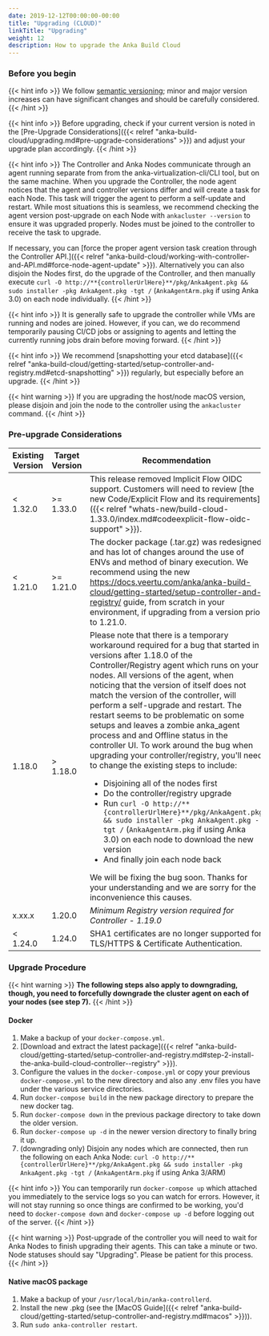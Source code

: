 ```yaml
---
date: 2019-12-12T00:00:00-00:00
title: "Upgrading (CLOUD)"
linkTitle: "Upgrading"
weight: 12
description: How to upgrade the Anka Build Cloud
---
```


### Before you begin

{{< hint info >}}
We follow [semantic versioning](https://semver.org/); minor and major version increases can have significant changes and should be carefully considered.
{{< /hint >}}

{{< hint info >}}
Before upgrading, check if your current version is noted in the [Pre-Upgrade Considerations]({{< relref "anka-build-cloud/upgrading.md#pre-upgrade-considerations" >}}) and adjust your upgrade plan accordingly.
{{< /hint >}}

{{< hint info >}}
The Controller and Anka Nodes communicate through an agent running separate from from the anka-virtualization-cli/CLI tool, but on the same machine. When you upgrade the Controller, the node agent notices that the agent and controller versions differ and will create a task for each Node. This task will trigger the agent to perform a self-update and restart. While most situations this is seamless, we recommend checking the agent version post-upgrade on each Node with `ankacluster --version` to ensure it was upgraded properly. Nodes must be joined to the controller to receive the task to upgrade.

If necessary, you can [force the proper agent version task creation through the Controller API.]({{< relref "anka-build-cloud/working-with-controller-and-API.md#force-node-agent-update" >}}). Alternatively you can also disjoin the Nodes first, do the upgrade of the Controller, and then manually execute `curl -O http://**{controllerUrlHere}**/pkg/AnkaAgent.pkg && sudo installer -pkg AnkaAgent.pkg -tgt /` (`AnkaAgentArm.pkg` if using Anka 3.0) on each node individually.
{{< /hint >}}

{{< hint info >}}
It is generally safe to upgrade the controller while VMs are running and nodes are joined. However, if you can, we do recommend temporarily pausing CI/CD jobs or assigning to agents and letting the currently running jobs drain before moving forward.
{{< /hint >}}

{{< hint info >}}
We recommend [snapshotting your etcd database]({{< relref "anka-build-cloud/getting-started/setup-controller-and-registry.md#etcd-snapshotting" >}}) regularly, but especially before an upgrade.
{{< /hint >}}

{{< hint warning >}}
If you are upgrading the host/node macOS version, please disjoin and join the node to the controller using the `ankacluster` command.
{{< /hint >}}

### Pre-upgrade Considerations

| Existing Version | Target Version | Recommendation |
| --- | --- | --- |
| < 1.32.0 | >= 1.33.0 | This release removed Implicit Flow OIDC support. Customers will need to review [the new Code/Explicit Flow and its requirements]({{< relref "whats-new/build-cloud-1.33.0/index.md#codeexplicit-flow-oidc-support" >}}). |
| < 1.21.0 | >= 1.21.0 | The docker package (.tar.gz) was redesigned and has lot of changes around the use of ENVs and method of binary execution. We recommend using the new https://docs.veertu.com/anka/anka-build-cloud/getting-started/setup-controller-and-registry/ guide, from scratch in your environment, if upgrading from a version prior to 1.21.0. |
| 1.18.0 | > 1.18.0 | Please note that there is a temporary workaround required for a bug that started in versions after 1.18.0 of the Controller/Registry agent which runs on your nodes. All versions of the agent, when noticing that the version of itself does not match the version of the controller, will perform a self-upgrade and restart. The restart seems to be problematic on some setups and leaves a zombie anka_agent process and and Offline status in the controller UI. To work around the bug when upgrading your controller/registry, you'll need to change the existing steps to include: <ul><li>Disjoining all of the nodes first</li><li>Do the controller/registry upgrade</li><li>Run `curl -O http://**{controllerUrlHere}**/pkg/AnkaAgent.pkg && sudo installer -pkg AnkaAgent.pkg -tgt /` (`AnkaAgentArm.pkg` if using Anka 3.0) on each node to download the new version</li><li>And finally join each node back</li></ul>We will be fixing the bug soon. Thanks for your understanding and we are sorry for the inconvenience this causes.
| x.xx.x | 1.20.0 | _Minimum Registry version required for Controller - 1.19.0_
| < 1.24.0 | 1.24.0 | SHA1 certificates are no longer supported for TLS/HTTPS & Certificate Authentication. 

### Upgrade Procedure

{{< hint warning >}}
**The following steps also apply to downgrading, though, you need to forcefully downgrade the cluster agent on each of your nodes (see step 7).**
{{< /hint >}}

#### Docker

  1. Make a backup of your `docker-compose.yml`.
  2. [Download and extract the latest package]({{< relref "anka-build-cloud/getting-started/setup-controller-and-registry.md#step-2-install-the-anka-build-cloud-controller--registry" >}}).
  3. Configure the values in the `docker-compose.yml` or copy your previous `docker-compose.yml` to the new directory and also any .env files you have under the various service directories.
  4. Run `docker-compose build` in the new package directory to prepare the new docker tag.
  5. Run `docker-compose down` in the previous package directory to take down the older version.
  6. Run `docker-compose up -d` in the newer version directory to finally bring it up.
  7. (downgrading only) Disjoin any nodes which are connected, then run the following on each Anka Node: `curl -O http://**{controllerUrlHere}**/pkg/AnkaAgent.pkg && sudo installer -pkg AnkaAgent.pkg -tgt /` (`AnkaAgentArm.pkg` if using Anka 3/ARM)

{{< hint info >}}
You can temporarily run `docker-compose up` which attached you immediately to the service logs so you can watch for errors. However, it will not stay running so once things are confirmed to be working, you'd need to `docker-compose down` and `docker-compose up -d` before logging out of the server.
{{< /hint >}}

{{< hint warning >}}
Post-upgrade of the controller you will need to wait for Anka Nodes to finish upgrading their agents. This can take a minute or two. Node statuses should say "Upgrading". Please be patient for this process.
{{< /hint >}}

#### Native macOS package

  1. Make a backup of your `/usr/local/bin/anka-controllerd`.
  2. Install the new .pkg (see the [MacOS Guide]({{< relref "anka-build-cloud/getting-started/setup-controller-and-registry.md#macos" >}})).
  3. Run `sudo anka-controller restart`.
